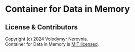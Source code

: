 # Container for Data in Memory

## License & Contributors

Copyright (c) 2024 Volodymyr Nerovnia.<br>
Container for Data in Memory is [MIT licensed](./LICENSE).<br>
